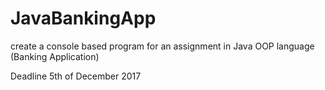 # JavaBankingApp
create a console based program for an assignment in Java OOP language (Banking Application)

Deadline 5th of December 2017
